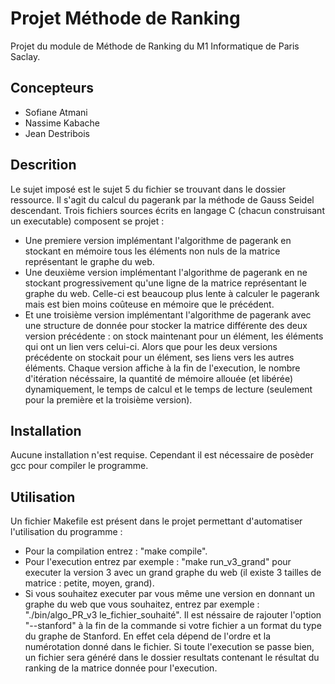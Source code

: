 # Projet Méthode de Ranking

Projet du module de Méthode de Ranking du M1 Informatique de Paris Saclay.

## Concepteurs

* Sofiane Atmani
* Nassime Kabache
* Jean Destribois

## Descrition

Le sujet imposé est le sujet 5 du fichier se trouvant dans le dossier ressource.
Il s'agit du calcul du pagerank par la méthode de Gauss Seidel descendant.
Trois fichiers sources écrits en langage C (chacun construisant un executable) composent se projet :
* Une premiere version implémentant l'algorithme de pagerank en stockant en mémoire tous les éléments non nuls de la matrice représentant le graphe du web.
* Une deuxième version implémentant l'algorithme de pagerank en ne stockant progressivement qu'une ligne de la matrice représentant le graphe du web. Celle-ci est beaucoup plus lente à calculer le pagerank mais est bien moins coûteuse en mémoire que le précédent.
* Et une troisième version implémentant l'algorithme de pagerank avec une structure de donnée pour stocker la matrice différente des deux version précédente : on stock maintenant pour un élément, les éléments qui ont un lien vers celui-ci. Alors que pour les deux versions précédente on stockait pour un élément, ses liens vers les autres éléments.
Chaque version affiche à la fin de l'execution, le nombre d'itération nécéssaire, la quantité de mémoire allouée (et libérée) dynamiquement, le temps de calcul et le temps de lecture (seulement pour la première et la troisième version).

## Installation

Aucune installation n'est requise.
Cependant il est nécessaire de posèder gcc pour compiler le programme.

## Utilisation

Un fichier Makefile est présent dans le projet permettant d'automatiser l'utilisation du programme : 
* Pour la compilation entrez : "make compile".
* Pour l'execution entrez par exemple : "make run_v3_grand" pour executer la version 3 avec un grand graphe du web (il existe 3 tailles de matrice : petite, moyen, grand).
* Si vous souhaitez executer par vous même une version en donnant un graphe du web que vous souhaitez, entrez par exemple : "./bin/algo_PR_v3 le_fichier_souhaité". Il est néssaire de rajouter l'option "--stanford" à la fin de la commande si votre fichier a un format du type du graphe de Stanford. En effet cela dépend de l'ordre et la numérotation donné dans le fichier.
Si toute l'execution se passe bien, un fichier sera généré dans le dossier resultats contenant le résultat du ranking de la matrice donnée pour l'execution.

